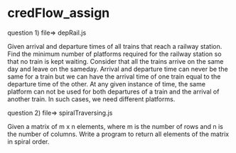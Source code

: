 # credFlow_assign

question 1) file=>  depRail.js

Given arrival and departure times of all trains that reach a railway station.
Find the minimum number of platforms required for the railway station so that no train is kept waiting. Consider that all the trains arrive on the same day and leave on the sameday. 
Arrival and departure time can never be the same for a train but we can have
the arrival time of one train equal to the departure time of the other.
At any given instance of time, the same platform can not be used for both departures of a train
and the arrival of another train. 
In such cases, we need different platforms.


question 2)  file=> spiralTraversing.js

Given a matrix of m x n elements, where m is the number of rows and n is the
number of columns. Write a program to return all elements of the matrix in spiral
order.
 

